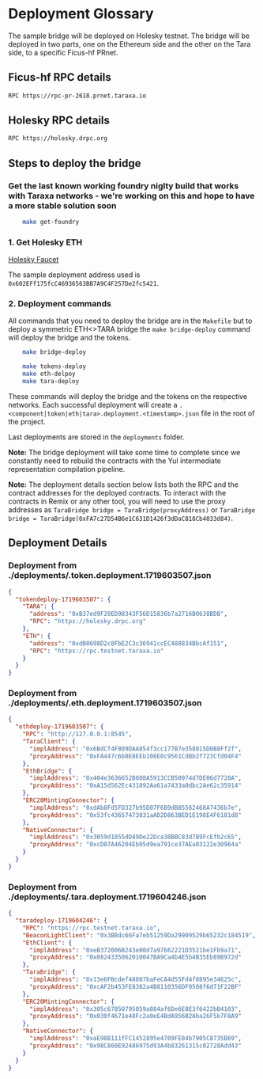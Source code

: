 # Deployment Glossary

The sample bridge will be deployed on Holesky testnet. The bridge will be deployed in two parts, one on the Ethereum side and the other on the Tara side, to a specific Ficus-hf PRnet.

## Ficus-hf RPC details

```bash
RPC https://rpc-pr-2618.prnet.taraxa.io
```

## Holesky RPC details

```bash
RPC https://holesky.drpc.org
```

## Steps to deploy the bridge

### Get the last known working foundry niglty build that works with Taraxa networks - we're working on this and hope to have a more stable solution soon

```bash
    make get-foundry
```

### 1. Get Holesky ETH

[Holesky Faucet](https://stakely.io/en/faucet/ethereum-holesky-testnet-eth)

The sample deployment address used is `0x602EFf175fcC46936563BB7A9C4F257De2fc5421`.

### 2. Deployment commands

All commands that you need to deploy the bridge are in the `Makefile` but to deploy a symmetric ETH<>TARA bridge the `make bridge-deploy` command will deploy the bridge and the tokens.

```bash
    make bridge-deploy
```

```bash
    make tokens-deploy
    make eth-delpoy
    make tara-deploy
```

These commands will deploy the bridge and the tokens on the respective networks. Each successful deployment will create a `.<component|token|eth|tara>.deployment.<timestamp>.json` file in the root of the project.

Last deployments are stored in the `deployments` folder.

**Note:** The bridge deployment will take some time to complete since we constantly need to rebuild the contracts with the Yul intermediate representation compilation pipeline.

**Note:** The deployment details section below lists both the RPC and the contract addresses for the deployed contracts. To interact with the contracts in Remix or any other tool, you will need to use the proxy addresses as `TaraBridge bridge = TaraBridge(proxyAddress)` or `TaraBridge bridge = TaraBridge(0xFA7c27D54B6e1C631D1426f3dDaC818Cb4033d84)`.

## Deployment Details

### Deployment from ./deployments/.token.deployment.1719603507.json
```json
{
  "tokendeploy-1719603507": {
    "TARA": {
      "address": "0xB37ed9F20ED98343F56D15836b7a2716B0638BDB",
      "RPC": "https://holesky.drpc.org"
    },
    "ETH": {
      "address": "0xdB0698D2c8FbE2C3c36941ccEC488834BbcAf151",
      "RPC": "https://rpc.testnet.taraxa.io"
    }
  }
}
```

### Deployment from ./deployments/.eth.deployment.1719603507.json
```json
{
  "ethdeploy-1719603507": {
    "RPC": "http://127.0.0.1:8545",
    "TaraClient": {
      "implAddress": "0x6BdCf4F809DAA854f3cc177B7e358015D0B8Ff2f",
      "proxyAddress": "0xFA447c6b0E8EEb108E0c9561CdBb2f723Cfd04F4"
    },
    "EthBridge": {
      "implAddress": "0x404e3636652B808A5913CCB50974d7DE06d7728A",
      "proxyAddress": "0xA15d562Ec431892Aa61a7433a0dbc2Ae62c35914"
    },
    "ERC20MintingConnector": {
      "implAddress": "0xdAb8Fd5FD327b95D07F6B9dB85562468A7436b7e",
      "proxyAddress": "0x53fc43657473831aAD2D863BED1E198E4F6181d8"
    },
    "NativeConnector": {
      "implAddress": "0x3059d1055dD49De22Dca30BBC83d7B9FcEfb2c65",
      "proxyAddress": "0xcD07A46204Eb05d9ea791ce37AEa03122e30964a"
    }
  }
}
```

### Deployment from ./deployments/.tara.deployment.1719604246.json
```json
{
  "taradeploy-1719604246": {
    "RPC": "https://rpc.testnet.taraxa.io",
    "BeaconLightClient": "0x3BBdc66Fa7eb51259Da29909529b65232c184519",
    "EthClient": {
      "implAddress": "0xeB372006B243e00d7a97662221D3521be1Fb9a71",
      "proxyAddress": "0x0824335062010047BA9Ca4b4E5b4B35Eb89B972d"
    },
    "TaraBridge": {
      "implAddress": "0x13e6FBcdef48807baFeCA4d55Fd4f0895e34625c",
      "proxyAddress": "0xcAF2b453FE8382a4B8110356DF0508f6d71F22BF"
    },
    "ERC20MintingConnector": {
      "implAddress": "0x305c67850795059a084af6De6E8E3f6422bB4103",
      "proxyAddress": "0x030f4671e48Fc2a0eE4BdA956B2Aba26F5b7F8A9"
    },
    "NativeConnector": {
      "implAddress": "0xaE98B111fFC1452895e4709FE84b7905C8735B69",
      "proxyAddress": "0x98C860E92486975d93A4b83261315c02728Add43"
    }
  }
}
```

